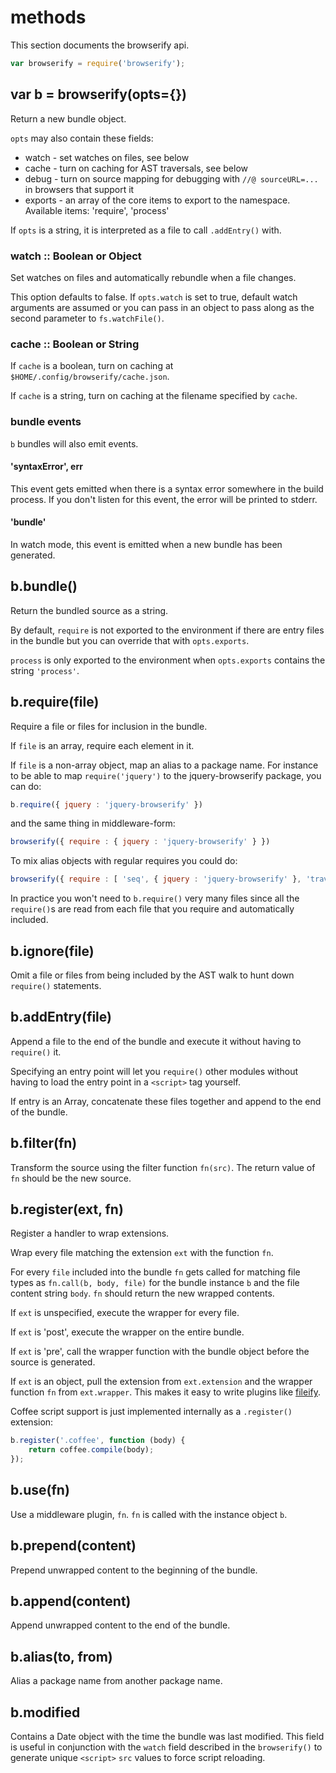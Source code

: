 methods
=======

This section documents the browserify api.

````javascript
var browserify = require('browserify');
````

var b = browserify(opts={})
---------------------------

Return a new bundle object.

`opts` may also contain these fields:

* watch - set watches on files, see below
* cache - turn on caching for AST traversals, see below
* debug - turn on source mapping for debugging with `//@ sourceURL=...`
in browsers that support it
* exports - an array of the core items to export to the namespace. Available
items: 'require', 'process'

If `opts` is a string, it is interpreted as a file to call `.addEntry()` with.

### watch :: Boolean or Object

Set watches on files and automatically rebundle when a file changes.

This option defaults to false. If `opts.watch` is set to true, default watch
arguments are assumed or you can pass in an object to pass along as the second
parameter to `fs.watchFile()`.

### cache :: Boolean or String

If `cache` is a boolean, turn on caching at
`$HOME/.config/browserify/cache.json`.

If `cache` is a string, turn on caching at the filename specified by `cache`.

### bundle events

`b` bundles will also emit events.

#### 'syntaxError', err

This event gets emitted when there is a syntax error somewhere in the build
process. If you don't listen for this event, the error will be printed to
stderr.

#### 'bundle'

In watch mode, this event is emitted when a new bundle has been generated.

b.bundle()
----------

Return the bundled source as a string.

By default, `require` is not exported to the environment if there are entry
files in the bundle but you can override that with `opts.exports`.

`process` is only exported to the environment when `opts.exports` contains the
string `'process'`.

b.require(file)
---------------

Require a file or files for inclusion in the bundle.

If `file` is an array, require each element in it.

If `file` is a non-array object, map an alias to a package name.
For instance to be able to map `require('jquery')` to the jquery-browserify
package, you can do:

````javascript
b.require({ jquery : 'jquery-browserify' })
````

and the same thing in middleware-form:

````javascript
browserify({ require : { jquery : 'jquery-browserify' } })
````

To mix alias objects with regular requires you could do:

````javascript
browserify({ require : [ 'seq', { jquery : 'jquery-browserify' }, 'traverse' ])
````

In practice you won't need to `b.require()` very many files since all the
`require()`s are read from each file that you require and automatically
included.

b.ignore(file)
--------------

Omit a file or files from being included by the AST walk to hunt down
`require()` statements.

b.addEntry(file)
----------------

Append a file to the end of the bundle and execute it without having to
`require()` it.

Specifying an entry point will let you `require()` other modules without having
to load the entry point in a `<script>` tag yourself.

If entry is an Array, concatenate these files together and append to the end of
the bundle.

b.filter(fn)
------------

Transform the source using the filter function `fn(src)`. The return value of
`fn` should be the new source.

b.register(ext, fn)
-------------------

Register a handler to wrap extensions.

Wrap every file matching the extension `ext` with the function `fn`.

For every `file` included into the bundle `fn` gets called for matching file
types as `fn.call(b, body, file)` for the bundle instance `b` and the file
content string `body`. `fn` should return the new wrapped contents.

If `ext` is unspecified, execute the wrapper for every file.

If `ext` is 'post', execute the wrapper on the entire bundle.

If `ext` is 'pre', call the wrapper function with the bundle object before the
source is generated.

If `ext` is an object, pull the extension from `ext.extension` and the wrapper
function `fn` from `ext.wrapper`. This makes it easy to write plugins like
[fileify](https://github.com/substack/node-fileify).

Coffee script support is just implemented internally as a `.register()`
extension:

````javascript
b.register('.coffee', function (body) {
    return coffee.compile(body);
});
````

b.use(fn)
---------

Use a middleware plugin, `fn`. `fn` is called with the instance object `b`.

b.prepend(content)
------------------

Prepend unwrapped content to the beginning of the bundle.

b.append(content)
-----------------

Append unwrapped content to the end of the bundle.

b.alias(to, from)
-----------------

Alias a package name from another package name.

b.modified
----------

Contains a Date object with the time the bundle was last modified. This field is
useful in conjunction with the `watch` field described in the `browserify()` to
generate unique `<script>` `src` values to force script reloading.
